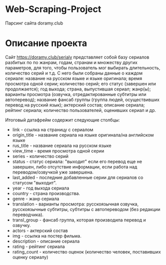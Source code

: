 # Web-Scraping-Project
Парсинг сайта doramy.club

# Описание проекта

Сайт https://doramy.club/serialy представляет собой базу сериалов разбитых по по жанрам, годам, странам и множеству других параметров, для того, чтобы пользователь мог выбирать длительность, количество серий и т.д. С него были собраны данные о каждом сериале: название на русском языке и языке оригинала; время просмотра одной серии; количество серий; его статус (завершен или продолжается); год выхода; страна, выпустившая сериал;  жанр(ы); варианты просмотра (озвучка, отредактированные субтитры или автоперевод); название фансаб группы (группа людей, осуществивших перевод на русский язык); актерский состав; описание сериала; рейтинг сериала; количество пользователей, оценивших сериал и др.

Итоговый датафрейм содержит следующие столбцы:

* link - ссылка на страницу с сериалом
* origin_title - название сериала на языке оригинала/на английском языке
* rus_title - название сериала на русском языке
* view_time - время просмотра одной серии
* series - количество серий
* status - статус сериала: "выходит" если его перевод еще не завершен, либо отсутствие информации, если работа над переводом/озвучкой уже завершена.
* last_added - последние добавленные серии для сериалов со статусом "выходит".
* year - год выхода сериала
* country - страна производства.
* genre - жанр сериала
* translation - варианты просмотра: русскоязычная озвучка, русскоязычные субтитры, субтитры с автопереводом (без редакции переводчика).
* transl_group - фансаб группа, которая производила перевод и озвучку.
* actors - актерский состав
* img - ссылка на постер фильма.
* description - описание сериала
* rating - рейтинг сериала
* rating_count - количество оценок (количество человек, поставивших оценку сериалу)

